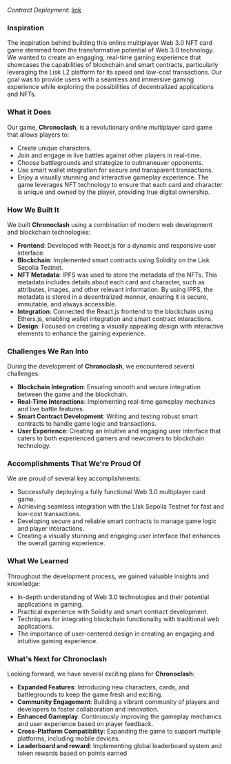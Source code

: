 
_Contract Deployment_: [link](https://sepolia-blockscout.lisk.com/address/0x932026E1A7b0F690233973633448450d7656BF03)
### Inspiration
The inspiration behind building this online multiplayer Web 3.0 NFT card game stemmed from the transformative potential of Web 3.0 technology. We wanted to create an engaging, real-time gaming experience that showcases the capabilities of blockchain and smart contracts, particularly leveraging the Lisk L2 platform for its speed and low-cost transactions. Our goal was to provide users with a seamless and immersive gaming experience while exploring the possibilities of decentralized applications and NFTs.

### What it Does
Our game, **Chronoclash**, is a revolutionary online multiplayer card game that allows players to:
- Create unique characters.
- Join and engage in live battles against other players in real-time.
- Choose battlegrounds and strategize to outmaneuver opponents.
- Use smart wallet integration for secure and transparent transactions.
- Enjoy a visually stunning and interactive gameplay experience.
The game leverages NFT technology to ensure that each card and character is unique and owned by the player, providing true digital ownership.

### How We Built It
We built **Chronoclash** using a combination of modern web development and blockchain technologies:
- **Frontend**: Developed with React.js for a dynamic and responsive user interface.
- **Blockchain**: Implemented smart contracts using Solidity on the Lisk Sepolia Testnet.
- **NFT Metadata**: IPFS was used to store the metadata of the NFTs. This metadata includes details about each card and character, such as attributes, images, and other relevant information. By using IPFS, the metadata is stored in a decentralized manner, ensuring it is secure, immutable, and always accessible.
- **Integration**: Connected the React.js frontend to the blockchain using Ethers.js, enabling wallet integration and smart contract interactions.
- **Design**: Focused on creating a visually appealing design with interactive elements to enhance the gaming experience.

### Challenges We Ran Into
During the development of **Chronoclash**, we encountered several challenges:
- **Blockchain Integration**: Ensuring smooth and secure integration between the game and the blockchain.
- **Real-Time Interactions**: Implementing real-time gameplay mechanics and live battle features.
- **Smart Contract Development**: Writing and testing robust smart contracts to handle game logic and transactions.
- **User Experience**: Creating an intuitive and engaging user interface that caters to both experienced gamers and newcomers to blockchain technology.

### Accomplishments That We're Proud Of
We are proud of several key accomplishments:
- Successfully deploying a fully functional Web 3.0 multiplayer card game.
- Achieving seamless integration with the LIsk Sepolia Testnet for fast and low-cost transactions.
- Developing secure and reliable smart contracts to manage game logic and player interactions.
- Creating a visually stunning and engaging user interface that enhances the overall gaming experience.

### What We Learned
Throughout the development process, we gained valuable insights and knowledge:
- In-depth understanding of Web 3.0 technologies and their potential applications in gaming.
- Practical experience with Solidity and smart contract development.
- Techniques for integrating blockchain functionality with traditional web applications.
- The importance of user-centered design in creating an engaging and intuitive gaming experience.

### What's Next for Chronoclash
Looking forward, we have several exciting plans for **Chronoclash**:
- **Expanded Features**: Introducing new characters, cards, and battlegrounds to keep the game fresh and exciting.
- **Community Engagement**: Building a vibrant community of players and developers to foster collaboration and innovation.
- **Enhanced Gameplay**: Continuously improving the gameplay mechanics and user experience based on player feedback.
- **Cross-Platform Compatibility**: Expanding the game to support multiple platforms, including mobile devices.
- **Leaderboard and reward**: Implementing global leaderboard system and token rewards based on points earned
